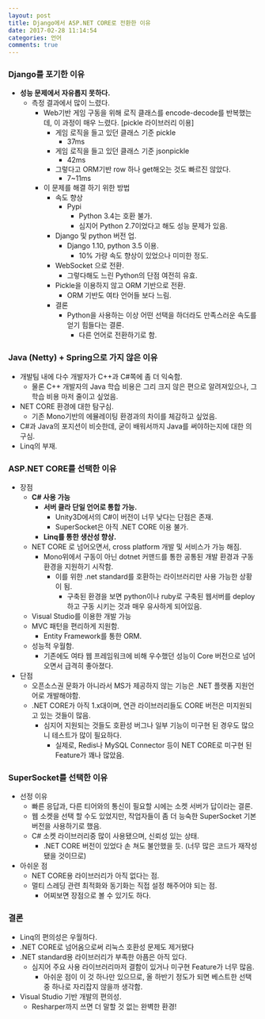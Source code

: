 ```yaml
---
layout: post
title: Django에서 ASP.NET CORE로 전환한 이유
date: 2017-02-28 11:14:54
categories: 언어
comments: true
---
```

### Django를 포기한 이유
* **성능 문제에서 자유롭지 못하다.**
    * 측정 결과에서 많이 느렸다.
        * Web기반 게임 구동을 위해 로직 클래스를 encode-decode를 반복했는데, 이 과정이 매우 느렸다. [pickle 라이브러리 이용]
            * 게임 로직을 들고 있던 클래스 기준 pickle 
                * 37ms
            * 게임 로직을 들고 있던 클래스 기준 jsonpickle
                * 42ms
            * 그렇다고 ORM기반 row 하나 get해오는 것도 빠르진 않았다.
                * 7~11ms
        * 이 문제를 해결 하기 위한 방법
            * 속도 향상
                * Pypi
                    * Python 3.4는 호환 불가.
                    * 심지어 Python 2.7이었다고 해도 성능 문제가 있음.
            * Django 및 python 버전 업.
                * Django 1.10, python 3.5 이용.
                    * 10% 가량 속도 향상이 있었으나 미미한 정도.
            * WebSocket 으로 전환.
                * 그렇다해도 느린 Python의 단점 여전히 유효.
            * Pickle을 이용하지 않고 ORM 기반으로 전환.
                * ORM 기반도 여타 언어들 보다 느림.
            * 결론
                * Python을 사용하는 이상 어떤 선택을 하더라도 만족스러운 속도를 얻기 힘들다는 결론.
                    * 다른 언어로 전환하기로 함.

### Java (Netty) + Spring으로 가지 않은 이유
* 개발팀 내에 다수 개발자가 C++과 C#쪽에 좀 더 익숙함.
    * 물론 C++ 개발자의 Java 학습 비용은 그리 크지 않은 편으로 알려져있으나, 그 학습 비용 마저 줄이고 싶었음.
* NET CORE 환경에 대한 탐구심.
    * 기존 Mono기반의 에뮬레이팅 환경과의 차이를 체감하고 싶었음.
* C#과 Java의 포지션이 비슷한데, 굳이 배워서까지 Java를 써야하는지에 대한 의구심.
* Linq의 부재.

### ASP.NET CORE를 선택한 이유
* 장점
    * **C# 사용 가능**
        * **서버 클라 단일 언어로 통합 가능.**
            * Unity3D에서의 C#이 버전이 너무 낮다는 단점은 존재.
            * SuperSocket은 아직 .NET CORE 이용 불가.
        * **Linq를 통한 생산성 향상.**
    * NET CORE 로 넘어오면서, cross platform 개발 및 서비스가 가능 해짐.
        * Mono위에서 구동이 아닌 dotnet 커맨드를 통한 공통된 개발 환경과 구동 환경을 지원하기 시작함.
            * 이를 위한 .net standard를 호환하는 라이브러리만 사용 가능한 상황이 됨.
                * 구축된 환경을 보면 python이나 ruby로 구축된 웹서버를 deploy하고 구동 시키는 것과 매우 유사하게 되어있음.
    * Visual Studio를 이용한 개발 가능
    * MVC 패턴을 편리하게 지원함.
        * Entity Framework를 통한 ORM.
    * 성능적 우월함.
        * 기존에도 여타 웹 프레임워크에 비해 우수했던 성능이 Core 버전으로 넘어오면서 급격히 좋아졌다.
* 단점
    * 오픈소스권 문화가 아니라서 MS가 제공하지 않는 기능은 .NET 플랫폼 지원언어로 개발해야함.
    * .NET CORE가 아직 1.x대이며, 연관 라이브러리들도 CORE 버전은 미지원되고 있는 것들이 많음.
        * 심지어 지원되는 것들도 호환성 버그나 일부 기능이 미구현 된 경우도 많으니 테스트가 많이 필요하다.
            * 실제로, Redis나 MySQL Connector 등이 NET CORE로 미구현 된 Feature가 꽤나 많았음.

### SuperSocket를 선택한 이유
* 선정 이유
    * 빠른 응답과, 다른 티어와의 통신이 필요할 시에는 소켓 서버가 답이라는 결론.
    * 웹 소켓을 선택 할 수도 있었지만, 작업자들이 좀 더 능숙한 SuperSocket 기본 버전을 사용하기로 했음.
    * C# 소켓 라이브러리중 많이 사용됐으며, 신뢰성 있는 상태.
        * .NET CORE 버전이 있었다 손 쳐도 불안했을 듯. (너무 많은 코드가 재작성 됐을 것이므로)
* 아쉬운 점
    * NET CORE용 라이브러리가 아직 없다는 점.
    * 멀티 스레딩 관련 최적화와 동기화는 직접 설정 해주어야 되는 점.
        * 어찌보면 장점으로 볼 수 있기도 하다.

### 결론
* Linq의 편의성은 우월하다. 
* .NET CORE로 넘어옴으로써 리눅스 호환성 문제도 제거됐다
* .NET standard용 라이브러리가 부족한 아픔은 아직 있다.
    * 심지어 주요 사용 라이브러리마저 결함이 있거나 미구현 Feature가 너무 많음.
        * 아쉬운 점이 이 것 하나만 있으므로, 올 하반기 정도가 되면 베스트한 선택중 하나로 자리잡지 않을까 생각함.
* Visual Studio 기반 개발의 편의성.
    * Resharper까지 쓰면 더 말할 것 없는 완벽한 환경!